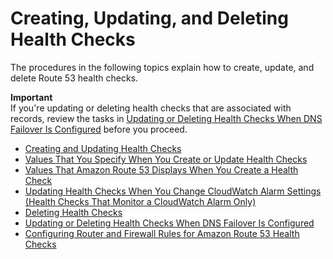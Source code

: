 # Creating, Updating, and Deleting Health Checks<a name="health-checks-creating-deleting"></a>

The procedures in the following topics explain how to create, update, and delete Route 53 health checks\. 

**Important**  
If you're updating or deleting health checks that are associated with records, review the tasks in [Updating or Deleting Health Checks When DNS Failover Is Configured](health-checks-updating-deleting-tasks.md) before you proceed\.


+ [Creating and Updating Health Checks](health-checks-creating.md)
+ [Values That You Specify When You Create or Update Health Checks](health-checks-creating-values.md)
+ [Values That Amazon Route 53 Displays When You Create a Health Check](health-checks-creating-values-displayed.md)
+ [Updating Health Checks When You Change CloudWatch Alarm Settings \(Health Checks That Monitor a CloudWatch Alarm Only\)](health-checks-updating-cloudwatch-alarm-settings.md)
+ [Deleting Health Checks](health-checks-deleting.md)
+ [Updating or Deleting Health Checks When DNS Failover Is Configured](health-checks-updating-deleting-tasks.md)
+ [Configuring Router and Firewall Rules for Amazon Route 53 Health Checks](dns-failover-router-firewall-rules.md)